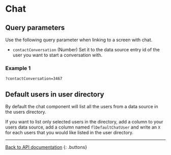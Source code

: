# Chat

## Query parameters

Use the following query parameter when linking to a screen with chat.

* `contactConversation` (Number) Set it to the data source entry id of the user you want to start a conversation with.

### Example 1

```
?contactConversation=3467
```

## Default users in user directory

By default the chat component will list all the users from a data source in the users directory.

If you want to list only selected users in the directory, add a column to your users data source, add a column named `flDefaultChatUser` and write an `X` for each users that you would like listed in the user directory.

---

[Back to API documentation](../../API-Documentation.md)
{: .buttons}